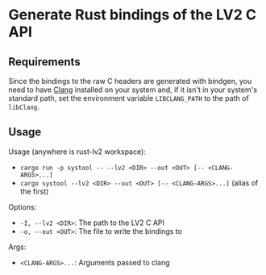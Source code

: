 # Generate Rust bindings of the LV2 C API

## Requirements

Since the bindings to the raw C headers are generated with bindgen, you need to
have [Clang](https://clang.llvm.org/) installed on your system and, if it isn't
in your system's standard path, set the environment variable `LIBCLANG_PATH` to
the path of `libClang`.

## Usage

Usage (anywhere is rust-lv2 workspace):
* `cargo run -p systool -- --lv2 <DIR> --out <OUT> [-- <CLANG-ARGS>...]`
* `cargo systool --lv2 <DIR> --out <OUT> [-- <CLANG-ARGS>...]` (alias of the
  first)

Options:
* `-I, --lv2 <DIR>`: The path to the LV2 C API
* `-o, --out <OUT>`: The file to write the bindings to

Args:
* `<CLANG-ARGS>...`:   Arguments passed to clang
